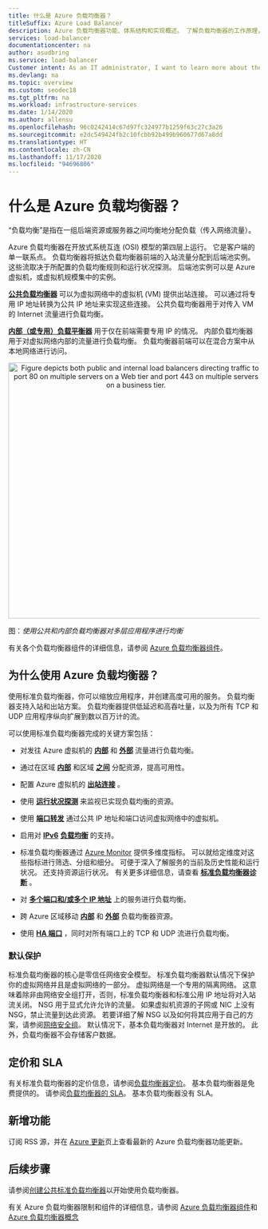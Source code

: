 ```yaml
---
title: 什么是 Azure 负载均衡器？
titleSuffix: Azure Load Balancer
description: Azure 负载均衡器功能、体系结构和实现概述。 了解负载均衡器的工作原理，以及如何在云中使用它。
services: load-balancer
documentationcenter: na
author: asudbring
ms.service: load-balancer
Customer intent: As an IT administrator, I want to learn more about the Azure Load Balancer service and what I can use it for.
ms.devlang: na
ms.topic: overview
ms.custom: seodec18
ms.tgt_pltfrm: na
ms.workload: infrastructure-services
ms.date: 1/14/2020
ms.author: allensu
ms.openlocfilehash: 96c0242414c67d97fc324977b1259f63c27c3a26
ms.sourcegitcommit: e2dc549424fb2c10fcbb92b499b960677d67a8dd
ms.translationtype: HT
ms.contentlocale: zh-CN
ms.lasthandoff: 11/17/2020
ms.locfileid: "94696806"
---
```

# <a name="what-is-azure-load-balancer"></a>什么是 Azure 负载均衡器？

“负载均衡”是指在一组后端资源或服务器之间均衡地分配负载（传入网络流量）。 

Azure 负载均衡器在开放式系统互连 (OSI) 模型的第四层上运行。 它是客户端的单一联系点。 负载均衡器将抵达负载均衡器前端的入站流量分配到后端池实例。 这些流取决于所配置的负载均衡规则和运行状况探测。 后端池实例可以是 Azure 虚拟机，或虚拟机规模集中的实例。

**[公共负载均衡器](./components.md#frontend-ip-configurations)** 可以为虚拟网络中的虚拟机 (VM) 提供出站连接。 可以通过将专用 IP 地址转换为公共 IP 地址来实现这些连接。 公共负载均衡器用于对传入 VM 的 Internet 流量进行负载均衡。

**[内部（或专用）负载平衡器](./components.md#frontend-ip-configurations)** 用于仅在前端需要专用 IP 的情况。 内部负载均衡器用于对虚拟网络内部的流量进行负载均衡。 负载均衡器前端可以在混合方案中从本地网络进行访问。

<p align="center">
  <img src="./media/load-balancer-overview/load-balancer.svg" alt="Figure depicts both public and internal load balancers directing traffic to port 80 on multiple servers on a Web tier and port 443 on multiple servers on a business tier." width="512" title="Azure 负载均衡器">
</p>

图：*使用公共和内部负载均衡器对多层应用程序进行均衡*

有关各个负载均衡器组件的详细信息，请参阅 [Azure 负载均衡器组件](./components.md)。

## <a name="why-use-azure-load-balancer"></a>为什么使用 Azure 负载均衡器？
使用标准负载均衡器，你可以缩放应用程序，并创建高度可用的服务。 负载均衡器支持入站和出站方案。 负载均衡器提供低延迟和高吞吐量，以及为所有 TCP 和 UDP 应用程序纵向扩展到数以百万计的流。

可以使用标准负载均衡器完成的关键方案包括：

- 对发往 Azure 虚拟机的 **[内部](./quickstart-load-balancer-standard-internal-portal.md)** 和 **[外部](./tutorial-load-balancer-standard-manage-portal.md)** 流量进行负载均衡。

- 通过在区域 **[内部](./tutorial-load-balancer-standard-public-zonal-portal.md)** 和区域 **[之间](./tutorial-load-balancer-standard-public-zone-redundant-portal.md)** 分配资源，提高可用性。

- 配置 Azure 虚拟机的 **[出站连接](./load-balancer-outbound-connections.md)** 。

- 使用 **[运行状况探测](./load-balancer-custom-probe-overview.md)** 来监视已实现负载均衡的资源。

- 使用 **[端口转发](./tutorial-load-balancer-port-forwarding-portal.md)** 通过公共 IP 地址和端口访问虚拟网络中的虚拟机。

- 启用对 **[IPv6](../virtual-network/ipv6-overview.md)** **[负载均衡](../virtual-network/virtual-network-ipv4-ipv6-dual-stack-standard-load-balancer-powershell.md)** 的支持。

- 标准负载均衡器通过 [Azure Monitor](../azure-monitor/overview.md) 提供多维度指标。  可以就给定维度对这些指标进行筛选、分组和细分。  可便于深入了解服务的当前及历史性能和运行状况。  还支持资源运行状况。 有关更多详细信息，请查看 **[标准负载均衡器诊断](load-balancer-standard-diagnostics.md)** 。

- 对 **[多个端口和/或多个 IP 地址](./load-balancer-multivip-overview.md)** 上的服务进行负载均衡。

- 跨 Azure 区域移动 **[内部](./move-across-regions-internal-load-balancer-portal.md)** 和 **[外部](./move-across-regions-external-load-balancer-portal.md)** 负载均衡器资源。

- 使用 **[HA 端口](./load-balancer-ha-ports-overview.md)** ，同时对所有端口上的 TCP 和 UDP 流进行负载均衡。

### <a name="secure-by-default"></a><a name="securebydefault"></a>默认保护

标准负载均衡器的核心是零信任网络安全模型。 标准负载均衡器默认情况下保护你的虚拟网络并且是虚拟网络的一部分。 虚拟网络是一个专用的隔离网络。  这意味着除非由网络安全组打开，否则，标准负载均衡器和标准公用 IP 地址将对入站流关闭。 NSG 用于显式允许允许的流量。  如果虚拟机资源的子网或 NIC 上没有 NSG，禁止流量到达此资源。 若要详细了解 NSG 以及如何将其应用于自己的方案，请参阅[网络安全组](../virtual-network/network-security-groups-overview.md)。
默认情况下，基本负载均衡器对 Internet 是开放的。 此外，负载均衡器不会存储客户数据。

## <a name="pricing-and-sla"></a>定价和 SLA

有关标准负载均衡器的定价信息，请参阅[负载均衡器定价](https://azure.microsoft.com/pricing/details/load-balancer/)。
基本负载均衡器是免费提供的。
请参阅[负载均衡器的 SLA](https://aka.ms/lbsla)。 基本负载均衡器没有 SLA。

## <a name="whats-new"></a>新增功能

订阅 RSS 源，并在 [Azure 更新](https://azure.microsoft.com/updates/?category=networking&query=load%20balancer)页上查看最新的 Azure 负载均衡器功能更新。

## <a name="next-steps"></a>后续步骤

请参阅[创建公共标准负载均衡器](quickstart-load-balancer-standard-public-portal.md)以开始使用负载均衡器。

有关 Azure 负载均衡器限制和组件的详细信息，请参阅 [Azure 负载均衡器组件](./components.md)和 [Azure 负载均衡器概念](./concepts.md)